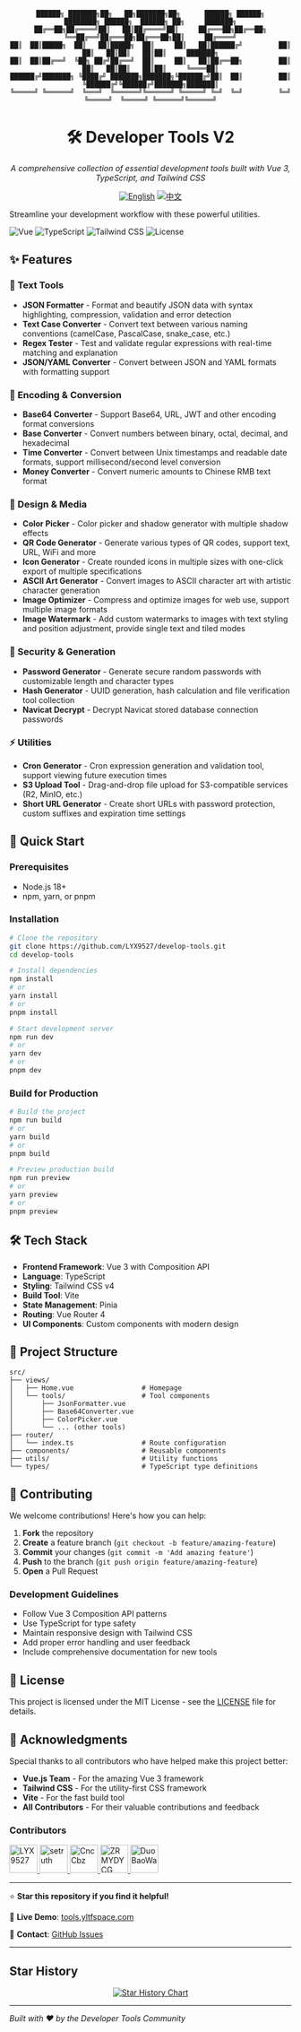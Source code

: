 <div align="center">

```
██████╗ ███████╗██╗   ██╗███████╗██╗      ██████╗ ██████╗       ████████╗ ██████╗  ██████╗ ██╗     ███████╗
██╔══██╗██╔════╝██║   ██║██╔════╝██║     ██╔═══██╗██╔══██╗      ╚══██╔══╝██╔═══██╗██╔═══██╗██║     ██╔════╝
██║  ██║█████╗  ██║   ██║█████╗  ██║     ██║   ██║██████╔╝         ██║   ██║   ██║██║   ██║██║     ███████╗
██║  ██║██╔══╝  ╚██╗ ██╔╝██╔══╝  ██║     ██║   ██║██╔══██╗         ██║   ██║   ██║██║   ██║██║     ╚════██║
██████╔╝███████╗ ╚████╔╝ ███████╗███████╗╚██████╔╝██║  ██║         ██║   ╚██████╔╝╚██████╔╝███████╗███████║
╚═════╝ ╚══════╝  ╚═══╝  ╚══════╝╚══════╝ ╚═════╝ ╚═╝  ╚═╝         ╚═╝    ╚═════╝  ╚═════╝ ╚══════╝╚══════╝
```

# 🛠️ Developer Tools V2

*A comprehensive collection of essential development tools built with Vue 3, TypeScript, and Tailwind CSS*

<div align="center">

[![English](https://img.shields.io/badge/Language-English-blue.svg)](README.md)
[![中文](https://img.shields.io/badge/Language-中文-red.svg)](README_zh_CN.md)

</div>

</div>

Streamline your development workflow with these powerful utilities.

![Vue](https://img.shields.io/badge/Vue-3.5.13-4FC08D?style=flat&logo=vue.js)
![TypeScript](https://img.shields.io/badge/TypeScript-5.8.3-3178C6?style=flat&logo=typescript)
![Tailwind CSS](https://img.shields.io/badge/Tailwind-4.1.8-38B2AC?style=flat&logo=tailwind-css)
![License](https://img.shields.io/badge/License-MIT-green.svg)

## ✨ Features

### 📝 Text Tools
- **JSON Formatter** - Format and beautify JSON data with syntax highlighting, compression, validation and error detection
- **Text Case Converter** - Convert text between various naming conventions (camelCase, PascalCase, snake_case, etc.)
- **Regex Tester** - Test and validate regular expressions with real-time matching and explanation
- **JSON/YAML Converter** - Convert between JSON and YAML formats with formatting support

### 🔧 Encoding & Conversion
- **Base64 Converter** - Support Base64, URL, JWT and other encoding format conversions
- **Base Converter** - Convert numbers between binary, octal, decimal, and hexadecimal
- **Time Converter** - Convert between Unix timestamps and readable date formats, support millisecond/second level conversion
- **Money Converter** - Convert numeric amounts to Chinese RMB text format

### 🎨 Design & Media
- **Color Picker** - Color picker and shadow generator with multiple shadow effects
- **QR Code Generator** - Generate various types of QR codes, support text, URL, WiFi and more
- **Icon Generator** - Create rounded icons in multiple sizes with one-click export of multiple specifications
- **ASCII Art Generator** - Convert images to ASCII character art with artistic character generation
- **Image Optimizer** - Compress and optimize images for web use, support multiple image formats
- **Image Watermark** - Add custom watermarks to images with text styling and position adjustment, provide single text and tiled modes

### 🔐 Security & Generation
- **Password Generator** - Generate secure random passwords with customizable length and character types
- **Hash Generator** - UUID generation, hash calculation and file verification tool collection
- **Navicat Decrypt** - Decrypt Navicat stored database connection passwords

### ⚡ Utilities
- **Cron Generator** - Cron expression generation and validation tool, support viewing future execution times
- **S3 Upload Tool** - Drag-and-drop file upload for S3-compatible services (R2, MinIO, etc.)
- **Short URL Generator** - Create short URLs with password protection, custom suffixes and expiration time settings

## 🚀 Quick Start

### Prerequisites
- Node.js 18+ 
- npm, yarn, or pnpm

### Installation

```bash
# Clone the repository
git clone https://github.com/LYX9527/develop-tools.git
cd develop-tools

# Install dependencies
npm install
# or
yarn install
# or
pnpm install

# Start development server
npm run dev
# or
yarn dev
# or
pnpm dev
```

### Build for Production

```bash
# Build the project
npm run build
# or
yarn build
# or
pnpm build

# Preview production build
npm run preview
# or
yarn preview
# or
pnpm preview
```

## 🛠️ Tech Stack

- **Frontend Framework**: Vue 3 with Composition API
- **Language**: TypeScript
- **Styling**: Tailwind CSS v4
- **Build Tool**: Vite
- **State Management**: Pinia
- **Routing**: Vue Router 4
- **UI Components**: Custom components with modern design

## 📁 Project Structure

```
src/
├── views/
│   ├── Home.vue                 # Homepage
│   └── tools/                   # Tool components
│       ├── JsonFormatter.vue
│       ├── Base64Converter.vue
│       ├── ColorPicker.vue
│       └── ... (other tools)
├── router/
│   └── index.ts                 # Route configuration
├── components/                  # Reusable components
├── utils/                       # Utility functions
└── types/                       # TypeScript type definitions
```

## 🤝 Contributing

We welcome contributions! Here's how you can help:

1. **Fork** the repository
2. **Create** a feature branch (`git checkout -b feature/amazing-feature`)
3. **Commit** your changes (`git commit -m 'Add amazing feature'`)
4. **Push** to the branch (`git push origin feature/amazing-feature`)
5. **Open** a Pull Request

### Development Guidelines

- Follow Vue 3 Composition API patterns
- Use TypeScript for type safety
- Maintain responsive design with Tailwind CSS
- Add proper error handling and user feedback
- Include comprehensive documentation for new tools

## 📝 License

This project is licensed under the MIT License - see the [LICENSE](LICENSE) file for details.

## 🙏 Acknowledgments

Special thanks to all contributors who have helped make this project better:

- **Vue.js Team** - For the amazing Vue 3 framework
- **Tailwind CSS** - For the utility-first CSS framework
- **Vite** - For the fast build tool
- **All Contributors** - For their valuable contributions and feedback

### Contributors

<a href="https://github.com/LYX9527">
  <img src="https://github.com/LYX9527.png" width="50px" alt="LYX9527"/>
</a>
<a href="https://github.com/setruth">
  <img src="https://github.com/setruth.png" width="50px" alt="setruth"/>
</a>
<a href="https://github.com/CncCbz">
  <img src="https://github.com/CncCbz.png" width="50px" alt="CncCbz"/>
</a>
<a href="https://github.com/ZRMYDYCG">
  <img src="https://github.com/ZRMYDYCG.png" width="50px" alt="ZRMYDYCG"/>
</a>
<a href="https://github.com/DuoBaoWa">
  <img src="https://github.com/DuoBaoWa.png" width="50px" alt="DuoBaoWa"/>
</a>

---

⭐ **Star this repository if you find it helpful!**

🔗 **Live Demo**: [tools.yltfspace.com](https://tools.yltfspace.com)

📧 **Contact**: [GitHub Issues](https://github.com/LYX9527/develop-tools/issues)

---

## Star History

<a href="https://github.com/LYX9527/develop-tools/stargazers" target="_blank" style="display: block" align="center">
  <picture>
    <source media="(prefers-color-scheme: dark)" srcset="https://api.star-history.com/svg?repos=LYX9527/develop-tools&type=Timeline&theme=dark" />
    <source media="(prefers-color-scheme: light)" srcset="https://api.star-history.com/svg?repos=LYX9527/develop-tools&type=Timeline" />
    <img alt="Star History Chart" src="https://api.star-history.com/svg?repos=LYX9527/develop-tools&type=Timeline" />
  </picture>
</a>

---

*Built with ❤️ by the Developer Tools Community*
